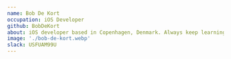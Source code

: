 ```yaml
---
name: Bob De Kort
occupation: iOS Developer
github: BobDeKort
about: iOS developer based in Copenhagen, Denmark. Always keep learning
image: './bob-de-kort.webp'
slack: USFUAM99U
---
```

